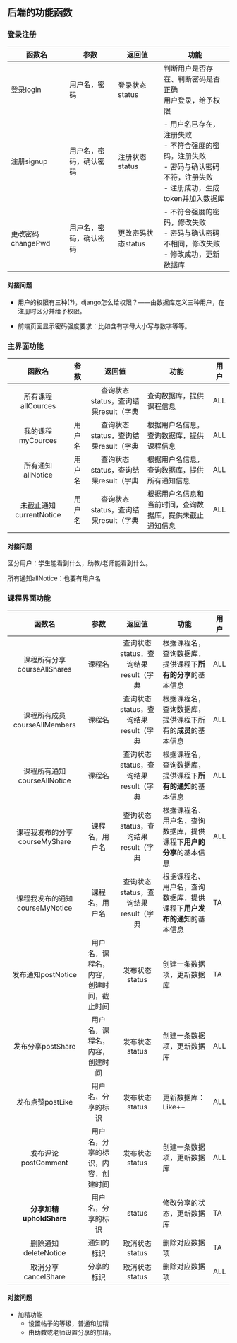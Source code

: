 ## 后端的功能函数

### 登录注册

| 函数名            | 参数                   | 返回值             | 功能                                                         |
| ----------------- | ---------------------- | ------------------ | ------------------------------------------------------------ |
| 登录login         | 用户名，密码           | 登录状态status     | 判断用户是否存在、判断密码是否正确<br />用户登录，给予权限   |
| 注册signup        | 用户名，密码，确认密码 | 注册状态status     | - 用户名已存在，注册失败<br />- 不符合强度的密码，注册失败<br />- 密码与确认密码不符，注册失败<br />- 注册成功，生成token并加入数据库 |
| 更改密码changePwd | 用户名，密码，确认密码 | 更改密码状态status | - 不符合强度的密码，修改失败<br />- 密码与确认密码不相同，修改失败<br />- 修改成功，更新数据库 |

#### 对接问题

- 用户的权限有三种(?)，django怎么给权限？——由数据库定义三种用户，在注册时区分并给予权限。

- 前端页面显示密码强度要求：比如含有字母大小写与数字等等。



### 主界面功能

|         函数名          |  参数  |                返回值                | 功能                                                     | 用户 |
| :---------------------: | :----: | :----------------------------------: | -------------------------------------------------------- | ---- |
|   所有课程allCources    |        | 查询状态status，查询结果result（字典 | 查询数据库，提供课程信息                                 | ALL  |
|    我的课程myCources    | 用户名 | 查询状态status，查询结果result（字典 | 根据用户名信息，查询数据库，提供课程信息                 | ALL  |
|    所有通知allNotice    | 用户名 | 查询状态status，查询结果result（字典 | 根据用户名信息，查询数据库，提供所有通知信息             | ALL  |
| 未截止通知currentNotice | 用户名 | 查询状态status，查询结果result（字典 | 根据用户名信息和当前时间，查询数据库，提供未截止通知信息 | ALL  |



#### 对接问题

区分用户：学生能看到什么，助教/老师能看到什么。

所有通知allNotice：也要有用户名



### 课程界面功能

|           **函数名**           |                   参数                   |                返回值                | 功能                                                         | 用户 |
| :----------------------------: | :--------------------------------------: | :----------------------------------: | ------------------------------------------------------------ | ---- |
|  课程所有分享courseAllShares   |                  课程名                  | 查询状态status，查询结果result（字典 | 根据课程名，查询数据库，提供课程下**所有的分享**的基本信息   | ALL  |
|  课程所有成员courseAllMembers  |                  课程名                  | 查询状态status，查询结果result（字典 | 根据课程名，查询数据库，提供课程下所有的**成员**的基本信息   | ALL  |
|  课程所有通知courseAllNotice   |                  课程名                  | 查询状态status，查询结果result（字典 | 根据课程名，查询数据库，提供课程下**所有的通知**的基本信息   | ALL  |
| 课程我发布的分享courseMyShare  |              课程名，用户名              | 查询状态status，查询结果result（字典 | 根据课程名、用户名，查询数据库，提供课程下**用户的分享**的基本信息 | ALL  |
| 课程我发布的通知courseMyNotice |              课程名，用户名              | 查询状态status，查询结果result（字典 | 根据课程名、用户名，查询数据库，提供课程下**用户发布的通知**的基本信息 | TA   |
|       发布通知postNotice       | 用户名，课程名，内容，创建时间，截止时间 |            发布状态status            | 创建一条数据项，更新数据库                                   | TA   |
|       发布分享postShare        |      用户名，课程名，内容，创建时间      |            发布状态status            | 创建一条数据项，更新数据库                                   | ALL  |
|        发布点赞postLike        |            用户名，分享的标识            |            发布状态status            | 更新数据库：Like++                                           | ALL  |
|      发布评论postComment       |    用户名，分享的标识，内容，创建时间    |            发布状态status            | 创建一条数据项，更新数据库                                   | ALL  |
|    **分享加精upholdShare**     |            用户名，分享的标识            |                status                | 修改分享的状态，更新数据库                                   | TA   |
|      删除通知deleteNotice      |                通知的标识                |            取消状态status            | 删除对应数据项                                               | TA   |
|      取消分享cancelShare       |                分享的标识                |            取消状态status            | 删除对应数据项                                               | ALL  |

#### 对接问题

- 加精功能
  - 设置帖子的等级，普通和加精
  - 由助教或老师设置分享的加精。
